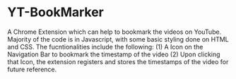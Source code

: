 # YT-BookMarker
A Chrome Extension which can help to bookmark the videos on YouTube. Majority of the code is in Javascript, with some basic styling done on HTML and CSS. 
The fucntionalities include the following:
(1) A Icon on the Navigation Bar to bookmark the timestamp of the video
(2) Upon clicking that Icon, the extension registers and stores the timestamps of the video for future reference.
